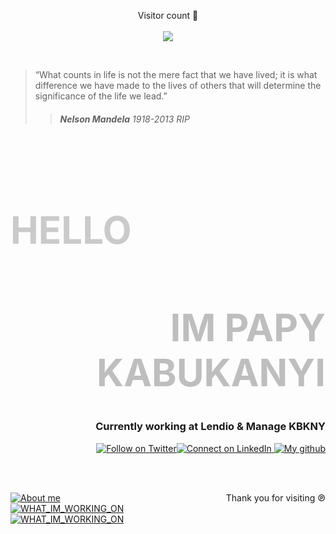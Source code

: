 <p align="right" style="text-align:center">
  Visitor count  🙌<br><br>
  <img src="https://profile-counter.glitch.me/papykabukanyi/count.svg" />
</p>

<br>

>“What counts in life is not the mere fact that we have lived; it is what difference we have made to the lives of others that will determine the significance of the life we lead.”
>> <h6><strong>Nelson Mandela</strong> <em>1918-2013 RIP</em></h6>

<br>
<h1 align="Left" style="color:gray;font-weight:700;font-size:60px;opacity: 0.40;">HELLO</h1>
<h1 align="right" style="color:gray;font-weight:700;font-size:60px;opacity: 0.50;">IM PAPY KABUKANYI</h1>

<div align="right">
<h3>Currently working at Lendio & Manage KBKNY</h1>
</div>


<div align="right">



  <a href="">[![Follow on Twitter](https://img.shields.io/badge/Twitter-FFF?style=for-the-badge&logo=twitter&logoColor=black)](https://twitter.com/kbkny)</a><a href="">[![Connect on LinkedIn](https://img.shields.io/badge/LinkedIn-FFF?style=for-the-badge&logo=linkedin&logoColor=black)](https://www.linkedin.com/in/papykabukanyi/)</a><a href=""> [![My github](https://img.shields.io/badge/GitHub-FFF?style=for-the-badge&logo=github&logoColor=black)](https://github.com/papykabukanyi)</a>
</div>
<br>
<br>

<div style="display:flex; justify-content:space-between;">


<a href="">[![About me](https://img.shields.io/badge/ABOUT_ME-000?style=for-the-badge&logo=&logoColor=black)](/assets/pages/aboutme.md)</a><br><a href="">[![WHAT_IM_WORKING_ON](https://img.shields.io/badge/WHAT_IM_WORKING_ON-000?style=for-the-badge&logo=&logoColor=black)](/assets/pages/mywork.md)</a><br><a href="">[![WHAT_IM_WORKING_ON](https://img.shields.io/badge/WHAT_NEXT-000?style=for-the-badge&logo=&logoColor=black)](/assets/pages/mywork.md)</a>
<p align="right">Thank you for visiting ℗
</p>
</div>